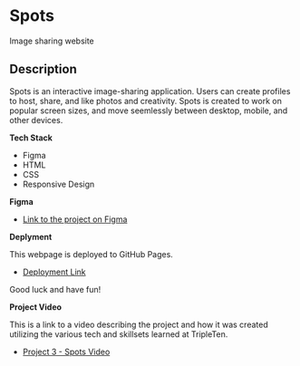 # Spots

Image sharing website

## Description

Spots is an interactive image-sharing application. Users can create profiles to host, share, and like photos and creativity. Spots is created to work on popular screen sizes, and move seemlessly between desktop, mobile, and other devices.

**Tech Stack**

- Figma
- HTML
- CSS
- Responsive Design

**Figma**

- [Link to the project on Figma](https://www.figma.com/file/BBNm2bC3lj8QQMHlnqRsga/Sprint-3-Project-%E2%80%94-Spots?type=design&node-id=2%3A60&mode=design&t=afgNFybdorZO6cQo-1)

**Deplyment**

This webpage is deployed to GitHub Pages.

- [Deployment Link](https://arholguin.github.io/se_project_spots/)

Good luck and have fun!

**Project Video**

This is a link to a video describing the project and how it was created utilizing the various tech and skillsets learned at TripleTen.

- [Project 3 - Spots Video](https://drive.google.com/file/d/1dDfF_0WgRryCLIsYDJwDOJXtQQxNx4rh/view?usp=sharing)
